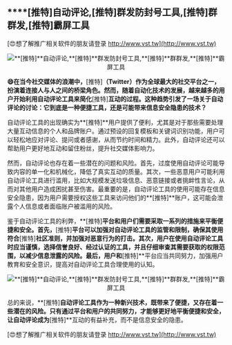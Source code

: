 ## ****[推特]**自动评论,**[推特]**群发防封号工具,**[推特]**群群发,**[推特]**霸屏工具**

[😍想了解推广相关软件的朋友请登录 http://www.vst.tw](http://www.vst.tw)

 <center><img src="https://vst.tw/MP4/tuiguang/png/7.png" alt="**[推特]**自动评论,**[推特]**群发防封号工具,**[推特]**群群发,**[推特]**霸屏工具"></center>

**😄在当今社交媒体的浪潮中，**[推特]**（Twitter）作为全球最大的社交平台之一，扮演着连接人与人之间的桥梁角色。然而，随着自动化技术的发展，越来越多的用户开始利用自动评论工具来简化**[推特]**互动的过程。这种趋势引发了一场关于自动评论的讨论：它到底是一种便捷工具，还是可能带来信息安全隐患的技术？**

自动评论工具的出现确实为**[推特]**用户提供了便利，尤其是对于那些需要处理大量互动信息的个人和品牌账户。通过预设的回复模板和关键词识别功能，用户可以轻松地应对评论、提问或者感谢，从而节约时间和精力。此外，自动评论还可以帮助用户更好地互动和留住粉丝，提升社交媒体影响力。

然而，自动评论也存在着一些潜在的问题和风险。首先，过度使用自动评论可能导致内容的单一化和机械化，降低了真实互动的质量。其次，一些恶意用户可能利用自动评论工具进行滥用，比如大规模发送垃圾信息、恶意链接或者挑衅性言论，从而对其他用户造成困扰甚至伤害。最重要的是，自动评论工具的使用可能存在信息安全隐患，因为用户需要授权这些工具来访问他们的**[推特]**账户，这可能会泄露个人信息或者面临账户被滥用的风险。

鉴于自动评论工具的利弊，**[推特]**平台和用户们需要采取一系列的措施来平衡便捷和安全。首先，**[推特]**平台可以加强对自动评论工具的监管和限制，确保其使用符合**[推特]**社区准则，并加强对恶意行为的打击。其次，用户在使用自动评论工具时应当谨慎，选择信誉良好、经过认证的工具，并且仔细审查其需要获取的权限范围，以减少信息泄露的风险。最后，用户和**[推特]**平台应当共同努力，加强用户教育和安全意识，提高对自动评论工具合理使用的认知。

 <center><img src="https://vst.tw/MP4/tuiguang/png/8.png" alt="**[推特]**自动评论,**[推特]**群发防封号工具,**[推特]**群群发,**[推特]**霸屏工具"></center>

总的来说，**[推特]**自动评论工具作为一种新兴技术，既带来了便捷，又存在着一些潜在的风险。只有通过平台和用户的共同努力，才能够更好地平衡便捷和安全，让自动评论成为**[推特]**互动的有益补充，而不是信息安全的隐患。

[😍想了解推广相关软件的朋友请登录 http://www.vst.tw](http://www.vst.tw)



